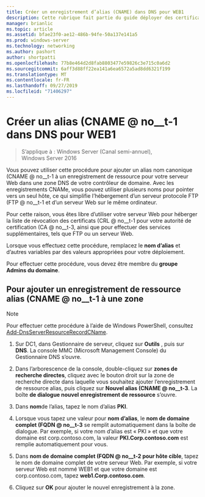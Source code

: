 ```yaml
---
title: Créer un enregistrement d’alias (CNAME) dans DNS pour WEB1
description: Cette rubrique fait partie du guide déployer des certificats de serveur pour les déploiements sans fil et câblés 802.1 X.
manager: brianlic
ms.topic: article
ms.assetid: bfae23f0-ae12-486b-94fe-50a137e141a5
ms.prod: windows-server
ms.technology: networking
ms.author: pashort
author: shortpatti
ms.openlocfilehash: 77b8e464d2d8fab8803477e59826c3e715c0a6d2
ms.sourcegitcommit: 6aff3d88ff22ea141a6ea6572a5ad8dd6321f199
ms.translationtype: MT
ms.contentlocale: fr-FR
ms.lasthandoff: 09/27/2019
ms.locfileid: "71406297"
---
```

# <a name="create-an-alias-cname-record-in-dns-for-web1"></a>Créer un alias \(CNAME @ no__t-1 dans DNS pour WEB1

>S’applique à : Windows Server (Canal semi-annuel), Windows Server 2016

Vous pouvez utiliser cette procédure pour ajouter un alias nom canonique \(CNAME @ no__t-1 à un enregistrement de ressource pour votre serveur Web dans une zone DNS de votre contrôleur de domaine. Avec les enregistrements CNAMe, vous pouvez utiliser plusieurs noms pour pointer vers un seul hôte, ce qui simplifie l’hébergement d’un serveur protocole FTP \(FTP @ no__t-1 et d’un serveur Web sur le même ordinateur.   
  
Pour cette raison, vous êtes libre d’utiliser votre serveur Web pour héberger la liste de révocation des certificats \(CRL @ no__t-1 pour votre autorité de certification \(CA @ no__t-3, ainsi que pour effectuer des services supplémentaires, tels que FTP ou un serveur Web.  
  
Lorsque vous effectuez cette procédure, remplacez le **nom d’alias** et d’autres variables par des valeurs appropriées pour votre déploiement.  
  
Pour effectuer cette procédure, vous devez être membre du **groupe Admins du domaine**.  
  
## <a name="to-add-an-alias-cname-resource-record-to-a-zone"></a>Pour ajouter un enregistrement de ressource alias \(CNAME @ no__t-1 à une zone  
  
>[!NOTE]  
>Pour effectuer cette procédure à l’aide de Windows PowerShell, consultez [Add-DnsServerResourceRecordCName](https://technet.microsoft.com/library/jj649894(v=wps.630).aspx).  
  
1.  Sur DC1, dans Gestionnaire de serveur, cliquez sur **Outils** , puis sur **DNS**. La console MMC (Microsoft Management Console) du Gestionnaire DNS s’ouvre.  
  
2.  Dans l’arborescence de la console, double-cliquez sur **zones de recherche directes**, cliquez avec le bouton droit sur la zone de recherche directe dans laquelle vous souhaitez ajouter l’enregistrement de ressource alias, puis cliquez sur **Nouvel alias \(CNAME @ no__t-3**. La boîte **de dialogue nouvel enregistrement de ressource** s’ouvre.  
  
3.  Dans **nom**de l’alias, tapez le nom d’alias **PKI**.  
  
4.  Lorsque vous tapez une valeur pour **nom d’alias**, le **nom de domaine complet \(FQDN @ no__t-3** se remplit automatiquement dans la boîte de dialogue. Par exemple, si votre nom d’alias est « PKI » et que votre domaine est corp.contoso.com, la valeur **PKI.Corp.contoso.com** est remplie automatiquement pour vous.  
  
5.  Dans **nom de domaine complet \(FQDN @ no__t-2 pour hôte cible**, tapez le nom de domaine complet de votre serveur Web. Par exemple, si votre serveur Web est nommé WEB1 et que votre domaine est corp.contoso.com, tapez **web1.Corp.contoso.com**.  
  
6.  Cliquez sur **OK** pour ajouter le nouvel enregistrement à la zone.  
  

